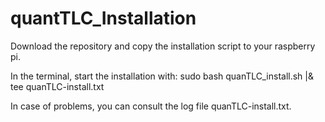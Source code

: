 # quantTLC_Installation

Download the repository and copy the installation script to your raspberry pi.

In the terminal, start the installation with:
  sudo bash quanTLC_install.sh |& tee quanTLC-install.txt

In case of problems, you can consult the log file quanTLC-install.txt.
